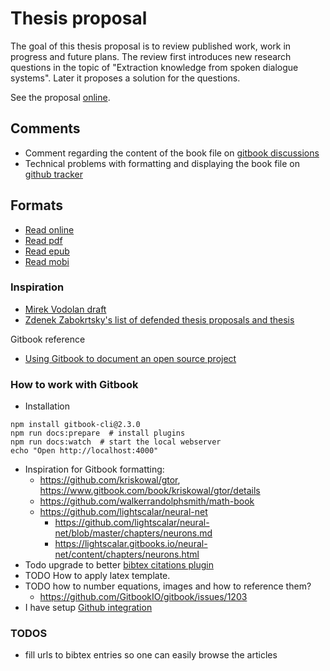 # Thesis proposal

The goal of this thesis proposal is to review published work, work in progress and future plans.
The review first introduces new research questions in the topic of "Extraction knowledge from spoken dialogue systems".
Later it proposes a solution for the questions.

See the proposal [online](https://oplatek.gitbooks.io/thesis-proposal/content/).

## Comments

- Comment regarding the content of the book file on [gitbook discussions](https://www.gitbook.com/book/oplatek/thesis-proposal/discussions)
- Technical problems with formatting and displaying the book file on [github tracker](https://github.com/oplatek/extracting-knowledge-from-dialogue/issues)

## Formats
- [Read online](https://www.gitbook.com/read/book/oplatek/thesis-proposal)
- [Read pdf](https://www.gitbook.com/download/pdf/book/oplatek/thesis-proposal)
- [Read epub](https://www.gitbook.com/download/epub/book/oplatek/thesis-proposal)
- [Read mobi](https://www.gitbook.com/download/mobi/book/oplatek/thesis-proposal)

### Inspiration
- [Mirek Vodolan draft](https://www.overleaf.com/5351566ypdgnm#/18184097/)
- [Zdenek Zabokrtsky's list of defended thesis proposals and thesis](http://ufal.mff.cuni.cz/~zabokrtsky/pgs/kalendar.html)

Gitbook reference
- [Using Gitbook to document an open source project](https://medium.com/@gpbl/how-to-use-gitbook-to-publish-docs-for-your-open-source-npm-packages-465dd8d5bfba#.h5ufyl7w://medium.com/@gpbl/how-to-use-gitbook-to-publish-docs-for-your-open-source-npm-packages-465dd8d5bfba#.h5ufyl7wu)

### How to work with Gitbook 

- Installation
```
npm install gitbook-cli@2.3.0
npm run docs:prepare  # install plugins
npm run docs:watch  # start the local webserver
echo "Open http://localhost:4000"
```
- Inspiration for Gitbook formatting:
    - https://github.com/kriskowal/gtor, https://www.gitbook.com/book/kriskowal/gtor/details
    - https://github.com/walkerrandolphsmith/math-book
    - https://github.com/lightscalar/neural-net
        - https://github.com/lightscalar/neural-net/blob/master/chapters/neurons.md
        - https://lightscalar.gitbooks.io/neural-net/content/chapters/neurons.html
- Todo upgrade to better [bibtex citations plugin](https://plugins.gitbook.com/browse?q=bibtex)
- TODO How to apply latex template.
- TODO how to number equations, images and how to reference them?
	- https://github.com/GitbookIO/gitbook/issues/1203
- I have setup [Github integration](https://github.com/oplatek/extracting-knowledge-from-dialogue/settings/hooks)

### TODOS
- fill urls to bibtex entries so one can easily browse the articles

